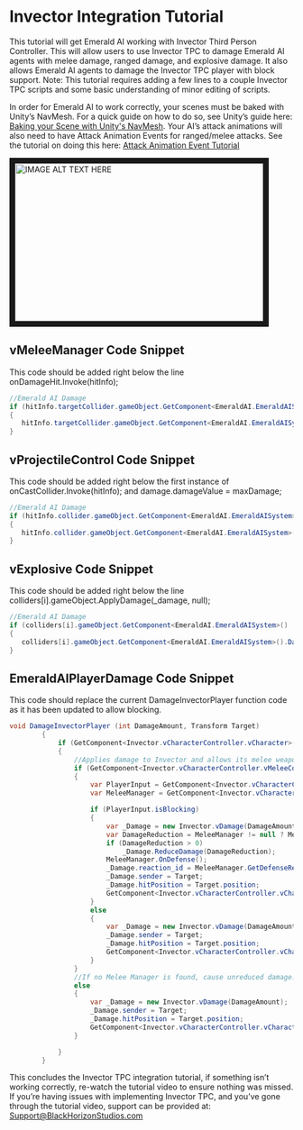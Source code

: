 # Invector Integration Tutorial
This tutorial will get Emerald AI working with Invector Third Person Controller. This will allow users to use Invector TPC to damage Emerald AI agents with melee damage, ranged damage, and explosive damage. It also allows Emerald AI agents to damage the Invector TPC player with block support. Note: This tutorial requires adding a few lines to a couple Invector TPC scripts and some basic understanding of minor editing of scripts. 

In order for Emerald AI to work correctly, your scenes must be baked with Unity’s NavMesh. For a quick guide on how to do so, see Unity’s guide here: [Baking your Scene with Unity's NavMesh](https://docs.unity3d.com/Manual/nav-BuildingNavMesh.html). Your AI’s attack animations will also need to have Attack Animation Events for ranged/melee attacks. See the tutorial on doing this here: [Attack Animation Event Tutorial](https://www.youtube.com/watch?v=s_lLt0xUrF8)

<a href="http://www.youtube.com/watch?feature=player_embedded&v=he-oUJVES0k
" target="_blank"><img src="http://img.youtube.com/vi/he-oUJVES0k/0.jpg" 
alt="IMAGE ALT TEXT HERE" width="440" height="280" border="10" /></a>

## vMeleeManager Code Snippet
This code should be added right below the line onDamageHit.Invoke(hitInfo); 
```c#
//Emerald AI Damage
if (hitInfo.targetCollider.gameObject.GetComponent<EmeraldAI.EmeraldAISystem>())
{                 
   hitInfo.targetCollider.gameObject.GetComponent<EmeraldAI.EmeraldAISystem>().Damage(hitInfo.attackObject.damage.damageValue, EmeraldAI.EmeraldAISystem.TargetType.Player, transform, 400);
}
```

## vProjectileControl Code Snippet
This code should be added right below the first instance of onCastCollider.Invoke(hitInfo); and damage.damageValue = maxDamage;
```c#
//Emerald AI Damage
if (hitInfo.collider.gameObject.GetComponent<EmeraldAI.EmeraldAISystem>() != null)
{                       
   hitInfo.collider.gameObject.GetComponent<EmeraldAI.EmeraldAISystem>().Damage(damage.damageValue, EmeraldAI.EmeraldAISystem.TargetType.Player);
}
```

## vExplosive Code Snippet
This code should be added right below the line colliders[i].gameObject.ApplyDamage(_damage, null);
```c#
//Emerald AI Damage
if (colliders[i].gameObject.GetComponent<EmeraldAI.EmeraldAISystem>() != null)
{                      
   colliders[i].gameObject.GetComponent<EmeraldAI.EmeraldAISystem>().Damage(damage.damageValue, EmeraldAI.EmeraldAISystem.TargetType.Player);
}
```

## EmeraldAIPlayerDamage Code Snippet
This code should replace the current DamageInvectorPlayer function code as it has been updated to allow blocking.
```c#
void DamageInvectorPlayer (int DamageAmount, Transform Target)
        {
            if (GetComponent<Invector.vCharacterController.vCharacter>())
            {
                //Applies damage to Invector and allows its melee weapons to block incoming Emerald AI damage.
                if (GetComponent<Invector.vCharacterController.vMeleeCombatInput>().meleeManager != null)
                {
                    var PlayerInput = GetComponent<Invector.vCharacterController.vMeleeCombatInput>();
                    var MeleeManager = GetComponent<Invector.vCharacterController.vMeleeCombatInput>().meleeManager;

                    if (PlayerInput.isBlocking)
                    {
                        var _Damage = new Invector.vDamage(DamageAmount);
                        var DamageReduction = MeleeManager != null ? MeleeManager.GetDefenseRate() : 0;
                        if (DamageReduction > 0)
                            _Damage.ReduceDamage(DamageReduction);
                        MeleeManager.OnDefense();
                        _Damage.reaction_id = MeleeManager.GetDefenseRecoilID();
                        _Damage.sender = Target;
                        _Damage.hitPosition = Target.position;
                        GetComponent<Invector.vCharacterController.vCharacter>().TakeDamage(_Damage);
                    }
                    else
                    {
                        var _Damage = new Invector.vDamage(DamageAmount);
                        _Damage.sender = Target;
                        _Damage.hitPosition = Target.position;
                        GetComponent<Invector.vCharacterController.vCharacter>().TakeDamage(_Damage);
                    }
                }
                //If no Melee Manager is found, cause unreduced damage.
                else
                {
                    var _Damage = new Invector.vDamage(DamageAmount);
                    _Damage.sender = Target;
                    _Damage.hitPosition = Target.position;
                    GetComponent<Invector.vCharacterController.vCharacter>().TakeDamage(_Damage);
                }

            }
        }
```

This concludes the Invector TPC integration tutorial, if something isn’t working correctly, re-watch the tutorial video to ensure nothing was missed. If you’re having issues with implementing Invector TPC, and you’ve gone through the tutorial video, support can be provided at: Support@BlackHorizonStudios.com

